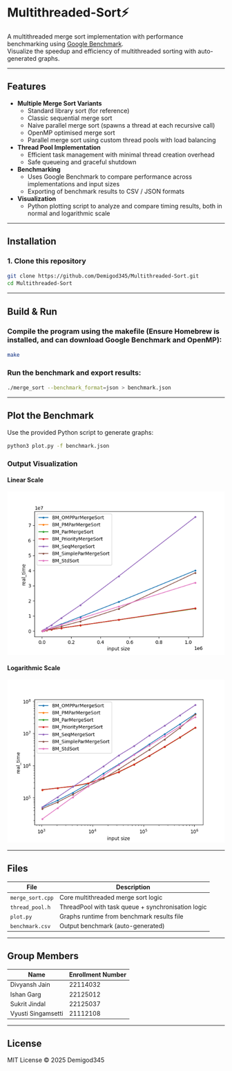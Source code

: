 # Multithreaded-Sort⚡

A multithreaded merge sort implementation with performance benchmarking using [Google Benchmark](https://github.com/google/benchmark).  
Visualize the speedup and efficiency of multithreaded sorting with auto-generated graphs.

---

## Features

- **Multiple Merge Sort Variants**
  - Standard library sort (for reference)
  - Classic sequential merge sort
  - Naive parallel merge sort (spawns a thread at each recursive call)
  - OpenMP optimised merge sort
  - Parallel merge sort using custom thread pools with load balancing
- **Thread Pool Implementation**
  - Efficient task management with minimal thread creation overhead
  - Safe queueing and graceful shutdown
- **Benchmarking**
  - Uses Google Benchmark to compare performance across implementations and input sizes
  - Exporting of benchmark results to CSV / JSON formats
- **Visualization**
  - Python plotting script to analyze and compare timing results, both in normal and logarithmic scale

---

## Installation

### 1. Clone this repository
```bash
git clone https://github.com/Demigod345/Multithreaded-Sort.git
cd Multithreaded-Sort
```

---

## Build & Run

### Compile the program using the makefile (Ensure Homebrew is installed, and can download Google Benchmark and OpenMP):
```bash
make
```

### Run the benchmark and export results:
```bash
./merge_sort --benchmark_format=json > benchmark.json
```

---

## Plot the Benchmark

Use the provided Python script to generate graphs:

```bash
python3 plot.py -f benchmark.json
```

### Output Visualization

#### Linear Scale
![Benchmark Graph - Linear Scale](output_log.png)

#### Logarithmic Scale
![Benchmark Graph - Logarithmic Scale](output.png)

---

## Files

| File             | Description                                        |
|------------------|----------------------------------------------------|
| `merge_sort.cpp` | Core multithreaded merge sort logic                |
| `thread_pool.h`  | ThreadPool with task queue + synchronisation logic |
| `plot.py`        | Graphs runtime from benchmark results file         |
| `benchmark.csv`  | Output benchmark (auto-generated)                  |

---

## Group Members

| Name               | Enrollment Number        |
|--------------------|--------------------------|
| Divyansh Jain      | 22114032                 |
| Ishan Garg         | 22125012                 |
| Sukrit Jindal      | 22125037                 |
| Vyusti Singamsetti | 21112108                 |

---

## License

MIT License ©️ 2025 Demigod345
